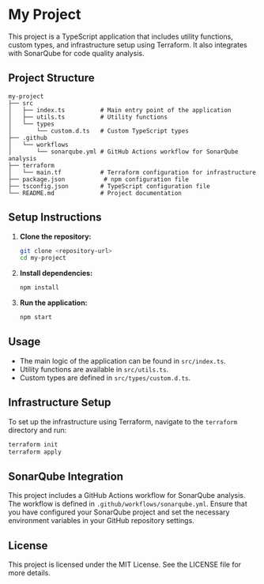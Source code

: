 # My Project

This project is a TypeScript application that includes utility functions, custom types, and infrastructure setup using Terraform. It also integrates with SonarQube for code quality analysis.

## Project Structure

```
my-project
├── src
│   ├── index.ts          # Main entry point of the application
│   ├── utils.ts          # Utility functions
│   └── types
│       └── custom.d.ts   # Custom TypeScript types
├── .github
│   └── workflows
│       └── sonarqube.yml # GitHub Actions workflow for SonarQube analysis
├── terraform
│   └── main.tf           # Terraform configuration for infrastructure
├── package.json           # npm configuration file
├── tsconfig.json         # TypeScript configuration file
└── README.md             # Project documentation
```

## Setup Instructions

1. **Clone the repository:**
   ```bash
   git clone <repository-url>
   cd my-project
   ```

2. **Install dependencies:**
   ```bash
   npm install
   ```

3. **Run the application:**
   ```bash
   npm start
   ```

## Usage

- The main logic of the application can be found in `src/index.ts`.
- Utility functions are available in `src/utils.ts`.
- Custom types are defined in `src/types/custom.d.ts`.

## Infrastructure Setup

To set up the infrastructure using Terraform, navigate to the `terraform` directory and run:

```bash
terraform init
terraform apply
```

## SonarQube Integration

This project includes a GitHub Actions workflow for SonarQube analysis. The workflow is defined in `.github/workflows/sonarqube.yml`. Ensure that you have configured your SonarQube project and set the necessary environment variables in your GitHub repository settings.

## License

This project is licensed under the MIT License. See the LICENSE file for more details.